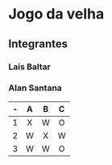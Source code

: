 # Jogo da velha
## Integrantes
### Laís Baltar
### Alan Santana

| -  |  A     | B     | C     |
| -- | :---:  | :---: | :---: |
| 1  | X      | W     | O     |
| 2  | W      | X     | W     |
| 3  | W      | W     | O     |
